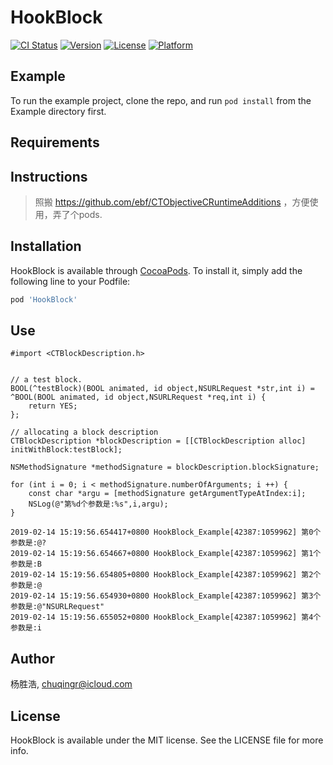 # HookBlock

[![CI Status](https://img.shields.io/travis/chuqingr/HookBlock.svg?style=flat)](https://travis-ci.org/chuqingr/HookBlock)
[![Version](https://img.shields.io/cocoapods/v/HookBlock.svg?style=flat)](https://cocoapods.org/pods/HookBlock)
[![License](https://img.shields.io/cocoapods/l/HookBlock.svg?style=flat)](https://cocoapods.org/pods/HookBlock)
[![Platform](https://img.shields.io/cocoapods/p/HookBlock.svg?style=flat)](https://cocoapods.org/pods/HookBlock)

## Example

To run the example project, clone the repo, and run `pod install` from the Example directory first.

## Requirements

## Instructions
> 照搬 https://github.com/ebf/CTObjectiveCRuntimeAdditions ，方便使用，弄了个pods.

## Installation

HookBlock is available through [CocoaPods](https://cocoapods.org). To install
it, simply add the following line to your Podfile:

```ruby
pod 'HookBlock'
```
## Use
```ObjC
#import <CTBlockDescription.h>


// a test block.
BOOL(^testBlock)(BOOL animated, id object,NSURLRequest *str,int i) = ^BOOL(BOOL animated, id object,NSURLRequest *req,int i) {
	return YES;
};

// allocating a block description
CTBlockDescription *blockDescription = [[CTBlockDescription alloc] initWithBlock:testBlock];

NSMethodSignature *methodSignature = blockDescription.blockSignature;

for (int i = 0; i < methodSignature.numberOfArguments; i ++) {
	const char *argu = [methodSignature getArgumentTypeAtIndex:i];
	NSLog(@"第%d个参数是:%s",i,argu);
}
    
2019-02-14 15:19:56.654417+0800 HookBlock_Example[42387:1059962] 第0个参数是:@?
2019-02-14 15:19:56.654667+0800 HookBlock_Example[42387:1059962] 第1个参数是:B
2019-02-14 15:19:56.654805+0800 HookBlock_Example[42387:1059962] 第2个参数是:@
2019-02-14 15:19:56.654930+0800 HookBlock_Example[42387:1059962] 第3个参数是:@"NSURLRequest"
2019-02-14 15:19:56.655052+0800 HookBlock_Example[42387:1059962] 第4个参数是:i
```
## Author

杨胜浩, chuqingr@icloud.com

## License

HookBlock is available under the MIT license. See the LICENSE file for more info.
